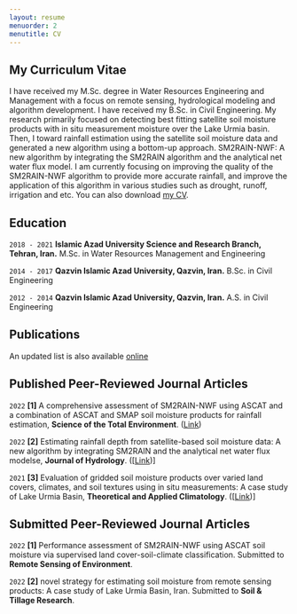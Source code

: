 ```yaml
---
layout: resume
menuorder: 2
menutitle: CV
---
```

## My Curriculum Vitae

I have received my M.Sc. degree in Water Resources Engineering and Management with a focus on remote sensing, hydrological modeling and algorithm development. I have received my B.Sc. in Civil Engineering.
My research primarily focused on detecting best fitting satellite soil moisture products with in situ measurement moisture over the Lake Urmia basin. Then, I toward rainfall estimation using the satellite soil moisture data and generated a new algorithm using a bottom-up approach. 
SM2RAIN-NWF: A new algorithm by integrating the SM2RAIN algorithm and the analytical net water flux model. 
I am currently focusing on improving the quality of the SM2RAIN-NWF algorithm to provide more accurate rainfall, and improve the application of this algorithm in various studies such as drought, runoff, irrigation and etc. 
You can also download [my CV](/files/exampele).

## Education

`2018 - 2021`
__Islamic Azad University Science and Research Branch, Tehran, Iran.__
M.Sc. in Water Resources Management and Engineering

`2014 - 2017`
__Qazvin Islamic Azad University, Qazvin, Iran.__
B.Sc. in Civil Engineering 

`2012 - 2014`
__Qazvin Islamic Azad University, Qazvin, Iran.__
A.S. in Civil Engineering 


## Publications
An updated list is also available [online](https://scholar.google.com/citations?user=SI0yqk0AAAAJ&hl=en) 
## Published Peer-Reviewed Journal Articles
`2022`
__[1]__ A comprehensive assessment of SM2RAIN-NWF using ASCAT and a combination of ASCAT and SMAP soil moisture products for rainfall estimation, __Science of the Total Environment__. ([Link](/files/exampele))

`2022`
__[2]__ Estimating rainfall depth from satellite-based soil moisture data: A new algorithm by integrating SM2RAIN and the analytical net water flux modelse, __Journal of Hydrology__. ([[Link](/(https://www.sciencedirect.com/science/article/abs/pii/S0022169422004437)))]

`2021`
__[3]__ Evaluation of gridded soil moisture products over varied land covers, climates, and soil textures using in situ measurements: A case study of Lake Urmia Basin, __Theoretical and Applied Climatology__. ([[Link]((https://link.springer.com/article/10.1007/s00704-021-03678-x)))]




## Submitted Peer-Reviewed Journal Articles
`2022`
__[1]__ Performance assessment of SM2RAIN-NWF using ASCAT soil moisture via supervised land cover-soil-climate classification. Submitted to __Remote Sensing of Environment__.

`2022`
__[2]__ novel strategy for estimating soil moisture from remote sensing products: A case study of Lake Urmia Basin, Iran. Submitted to __Soil & Tillage Research__.



<!-- ### Footer

Last updated: May 2013 -->


